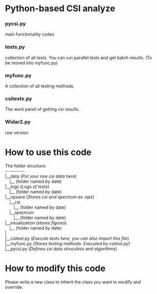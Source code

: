 # Python-based CSI analyze

### pycsi.py
main functionality codes

### tests.py
collection of all tests. You can run parallel tests and get batch results. (To be moved into myfunc.py)

### myfunc.py
A collection of all testing methods.

### csitests.py
The work panel of getting csi results.

### Widar2.py
raw version

# How to use this code
The folder structure:<br>
----------<br>
|\_\_data (_Put your raw csi data here_)<br>
&ensp;&ensp;|\_\_ (folder named by date)<br>
|\_\_logs (_Logs of tests_)<br>
&ensp;&ensp;|\_\_ (folder named by date)<br>
|\_\_npsave (_Stores csi and spectrum as .npz_)<br>
&ensp;&ensp;|\_\_csi<br>
&ensp;&ensp;&ensp;&ensp;|\_\_ (folder named by date)<br>
&ensp;&ensp;|\_\_spectrum<br>
&ensp;&ensp;&ensp;&ensp;|\_\_ (folder named by date)<br>
|\_\_visualization (_stores figures_)<br>
&ensp;&ensp;|\_\_ (folder named by date)<br>
|  
|\_\_csitest.py (_Execute tests here, you can also import this file_)<br>
|\_\_myfunc.py (_Stores testing methods. Executed by csitest.py_)<br>
|\_\_pycsi.py (_Defines csi data strucutres and algorithms_)<br>

# How to modify this code
Please write a new class to inherit the class you want to modify and override.<br>

